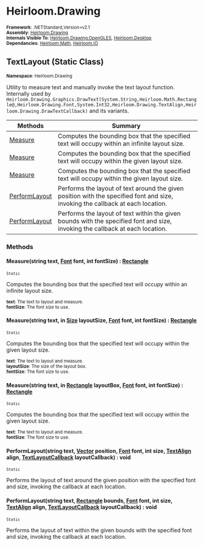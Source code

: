 # Heirloom.Drawing

<small>**Framework**: .NETStandard,Version=v2.1</small>  
<small>**Assembly**: [Heirloom.Drawing](../heirloom.drawing/heirloom.drawing.md)</small>  
<small>**Internals Visible To**: [Heirloom.Drawing.OpenGLES](../Heirloom.Drawing.OpenGLES/Heirloom.Drawing.OpenGLES.md), [Heirloom.Desktop](../Heirloom.Desktop/Heirloom.Desktop.md)</small>  
<small>**Dependancies**: [Heirloom.Math](../Heirloom.Math/Heirloom.Math.md), [Heirloom.IO](../Heirloom.IO/Heirloom.IO.md)</small>  

## TextLayout (Static Class)
<small>**Namespace**: Heirloom.Drawing</sub></small>  

Utility to measure text and manually invoke the text layout function.   
 Internally used by `Heirloom.Drawing.Graphics.DrawText(System.String,Heirloom.Math.Rectangle@,Heirloom.Drawing.Font,System.Int32,Heirloom.Drawing.TextAlign,Heirloom.Drawing.DrawTextCallback)` and its variants.

| Methods | Summary |
|---------|---------|
| [Measure](#MEA194E2946) | Computes the bounding box that the specified text will occupy within an infinite layout size. |
| [Measure](#MEAF3564EFC) | Computes the bounding box that the specified text will occupy within the given layout size. |
| [Measure](#MEA62691FE6) | Computes the bounding box that the specified text will occupy within the given layout size. |
| [PerformLayout](#PER43915887) | Performs the layout of text around the given position with the specified font and size, invoking the callback at each location. |
| [PerformLayout](#PER94CAB25B) | Performs the layout of text within the given bounds with the specified font and size, invoking the callback at each location. |

### Methods

#### <a name="MEA194E2946"></a>Measure(string text, [Font](heirloom.drawing.font.md) font, int fontSize) : [Rectangle](../heirloom.math/heirloom.math.rectangle.md)

<small>`Static`</small>

Computes the bounding box that the specified text will occupy within an infinite layout size.

<small>**text**: <param name="text">The text to layout and measure.</param>  
</small>
<small>**fontSize**: <param name="fontSize">The font size to use.</param>  
</small>

#### <a name="MEAF3564EFC"></a>Measure(string text, in [Size](../heirloom.math/heirloom.math.size.md) layoutSize, [Font](heirloom.drawing.font.md) font, int fontSize) : [Rectangle](../heirloom.math/heirloom.math.rectangle.md)

<small>`Static`</small>

Computes the bounding box that the specified text will occupy within the given layout size.

<small>**text**: <param name="text">The text to layout and measure.</param>  
</small>
<small>**layoutSize**: <param name="layoutSize">The size of the layout box.</param>  
</small>
<small>**fontSize**: <param name="fontSize">The font size to use.</param>  
</small>

#### <a name="MEA62691FE6"></a>Measure(string text, in [Rectangle](../heirloom.math/heirloom.math.rectangle.md) layoutBox, [Font](heirloom.drawing.font.md) font, int fontSize) : [Rectangle](../heirloom.math/heirloom.math.rectangle.md)

<small>`Static`</small>

Computes the bounding box that the specified text will occupy within the given layout size.

<small>**text**: <param name="text">The text to layout and measure.</param>  
</small>
<small>**fontSize**: <param name="fontSize">The font size to use.</param>  
</small>

#### <a name="PER43915887"></a>PerformLayout(string text, [Vector](../heirloom.math/heirloom.math.vector.md) position, [Font](heirloom.drawing.font.md) font, int size, [TextAlign](heirloom.drawing.textalign.md) align, [TextLayoutCallback](heirloom.drawing.textlayoutcallback.md) layoutCallback) : void

<small>`Static`</small>

Performs the layout of text around the given position with the specified font and size, invoking the callback at each location.


#### <a name="PER94CAB25B"></a>PerformLayout(string text, [Rectangle](../heirloom.math/heirloom.math.rectangle.md) bounds, [Font](heirloom.drawing.font.md) font, int size, [TextAlign](heirloom.drawing.textalign.md) align, [TextLayoutCallback](heirloom.drawing.textlayoutcallback.md) layoutCallback) : void

<small>`Static`</small>

Performs the layout of text within the given bounds with the specified font and size, invoking the callback at each location.


